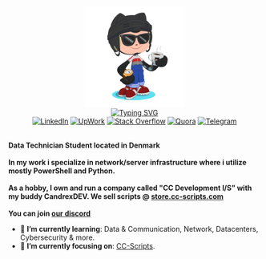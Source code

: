 <div>
    <div align=center>
        <img src="https://raw.githubusercontent.com/AhmedFathyDev/AhmedFathyDev/main/GitHub.png" alt="GitHub Octocat Drinking a Cup of Coffee" height="200">
    </div>
    <div align=center>
        <a href="https://git.io/typing-svg"><img src="https://readme-typing-svg.herokuapp.com?font=Fira+Code&pause=1000&center=true&width=435&lines=Hi+there%2C+I'm+Cribbe!;Data+Technician+(Infrastructure);FiveM+Developer;https%3A%2F%2Fstore.cc-scripts.com" alt="Typing SVG" /></a>
    </div>
    <div align=center>
        <a href="https://www.linkedin.com/in/ahmedfathydev/"><img src="https://img.shields.io/badge/Linkedin-0077b5?style=flat&logo=linkedin" alt="LinkedIn" /></a>
        <a href="https://www.upwork.com/freelancers/~0121ca7f3563e57c0b"><img src="https://img.shields.io/badge/Upwork-494949?style=flat&logo=upwork" alt="UpWork" /></a>
        <a href="https://stackoverflow.com/users/11837259/ahmed-fathy"><img src="https://img.shields.io/badge/Stack Overflow-f48024?style=flat&logo=stackoverflow&logoColor=white" alt="Stack Overflow" /></a>
        <a href="https://www.quora.com/profile/Ahmed-Fathy-616"><img src="https://img.shields.io/badge/Quora-B92B27?style=flat&logo=quora" alt="Quora" /></a>
        <a href="https://t.me/ahmedfathydev"><img src="https://img.shields.io/badge/Telegram-0088cc?style=flat&logo=telegram" alt="Telegram" /></a>
    </div>
    <div align=left>
        <br>
        <p>
            <strong>
                Data Technician Student located in Denmark <br><br>
                In my work i specialize in network/server infrastructure where i utilize mostly PowerShell and Python.<br><br>
                As a hobby, I own and run a company called "CC Development I/S" with my buddy CandrexDEV. We sell scripts @ <a href="https://store.cc-scripts.com">store.cc-scripts.com</a><br><br>
                You can join <a href="https://discord.cc-scripts.com">our discord</a>
            </strong>
        </p>
        <ul>
            <li>🌱 <b>I’m currently learning</b>: Data & Communication, Network, Datacenters, Cybersecurity & more.</li>
            <li>🎯 <b>I’m currently focusing on</b>: <a href="https://discord.cc-scripts.com/">CC-Scripts</a>.</li>
        </ul>
    </div>
</div>
